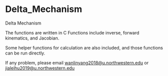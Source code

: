 # Delta_Mechanism
Delta Mechanism

The functions are written in C
Functions include inverse, forward kinematics, and Jacobian.

Some helper functions for calculation are also included, and those functions can be run directly.

If any problem, please email wanlinyang2018@u.northwestern.edu  or  jialeihu2019@u.northwestern.edu
